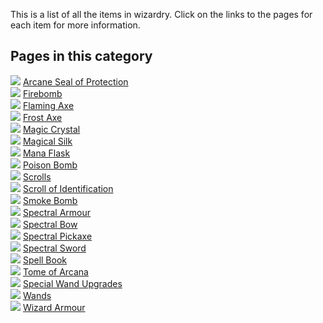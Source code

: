 This is a list of all the items in wizardry. Click on the links to the pages for each item for more information.

## Pages in this category
![](https://github.com/Electroblob77/Wizardry/blob/1.12.2/src/main/resources/assets/ebwizardry/textures/items/armour_upgrade.png) [Arcane Seal of Protection](https://github.com/Electroblob77/Wizardry/wiki/Arcane-Seal-of-Protection)  
![](https://github.com/Electroblob77/Wizardry/blob/1.12.2/src/main/resources/assets/ebwizardry/textures/items/firebomb.png) [Firebomb](https://github.com/Electroblob77/Wizardry/wiki/Firebomb)   
![](https://github.com/Electroblob77/Wizardry/blob/1.12.2/wiki_resources/flaming_axe_still.png) [Flaming Axe](https://github.com/Electroblob77/Wizardry/wiki/Flaming-Axe)  
![](https://github.com/Electroblob77/Wizardry/blob/1.12.2/src/main/resources/assets/ebwizardry/textures/items/frost_axe.png) [Frost Axe](https://github.com/Electroblob77/Wizardry/wiki/Frost-Axe)  
![](https://github.com/Electroblob77/Wizardry/blob/1.12.2/src/main/resources/assets/ebwizardry/textures/items/magic_crystal.png) [Magic Crystal](https://github.com/Electroblob77/Wizardry/wiki/Magic-Crystal)  
![](https://github.com/Electroblob77/Wizardry/blob/1.12.2/src/main/resources/assets/ebwizardry/textures/items/magic_silk.png) [Magical Silk](https://github.com/Electroblob77/Wizardry/wiki/Magical-Silk)  
![](https://github.com/Electroblob77/Wizardry/blob/1.12.2/src/main/resources/assets/ebwizardry/textures/items/mana_flask.png) [Mana Flask](https://github.com/Electroblob77/Wizardry/wiki/Mana-Flask)  
![](https://github.com/Electroblob77/Wizardry/blob/1.12.2/src/main/resources/assets/ebwizardry/textures/items/poison_bomb.png) [Poison Bomb](https://github.com/Electroblob77/Wizardry/wiki/Poison-Bomb)  
![](https://github.com/Electroblob77/Wizardry/blob/1.12.2/src/main/resources/assets/ebwizardry/textures/items/scroll.png) [Scrolls](https://github.com/Electroblob77/Wizardry/wiki/Scrolls)  
![](https://github.com/Electroblob77/Wizardry/blob/1.12.2/src/main/resources/assets/ebwizardry/textures/items/identification_scroll.png) [Scroll of Identification](https://github.com/Electroblob77/Wizardry/wiki/Scroll-of-Identification)  
![](https://github.com/Electroblob77/Wizardry/blob/1.12.2/src/main/resources/assets/ebwizardry/textures/items/smoke_bomb.png) [Smoke Bomb](https://github.com/Electroblob77/Wizardry/wiki/Smoke-Bomb)  
![](https://github.com/Electroblob77/Wizardry/blob/1.12.2/src/main/resources/assets/ebwizardry/textures/items/spectral_helmet.png) [Spectral Armour](https://github.com/Electroblob77/Wizardry/wiki/Spectral-Armour)  
![](https://github.com/Electroblob77/Wizardry/blob/1.12.2/src/main/resources/assets/ebwizardry/textures/items/spectral_bow_standby.png) [Spectral Bow](https://github.com/Electroblob77/Wizardry/wiki/Spectral-Bow)  
![](https://github.com/Electroblob77/Wizardry/blob/1.12.2/src/main/resources/assets/ebwizardry/textures/items/spectral_pickaxe.png) [Spectral Pickaxe](https://github.com/Electroblob77/Wizardry/wiki/Spectral-Pickaxe)  
![](https://github.com/Electroblob77/Wizardry/blob/1.12.2/src/main/resources/assets/ebwizardry/textures/items/spectral_sword.png) [Spectral Sword](https://github.com/Electroblob77/Wizardry/wiki/Spectral-Sword)  
![](https://github.com/Electroblob77/Wizardry/blob/1.12.2/src/main/resources/assets/ebwizardry/textures/items/spell_book.png) [Spell Book](https://github.com/Electroblob77/Wizardry/wiki/Spell-Book)  
![](https://github.com/Electroblob77/Wizardry/blob/1.12.2/src/main/resources/assets/ebwizardry/textures/items/arcane_tome.png) [Tome of Arcana](https://github.com/Electroblob77/Wizardry/wiki/Tome-of-Arcana)  
![](https://github.com/Electroblob77/Wizardry/blob/1.12.2/src/main/resources/assets/ebwizardry/textures/items/upgrade_condenser.png) [Special Wand Upgrades](https://github.com/Electroblob77/Wizardry/wiki/Special-Wand-Upgrades)  
![](https://github.com/Electroblob77/Wizardry/blob/1.12.2/src/main/resources/assets/ebwizardry/textures/items/wand_master.png) [Wands](https://github.com/Electroblob77/Wizardry/wiki/Wands)  
![](https://github.com/Electroblob77/Wizardry/blob/1.12.2/src/main/resources/assets/ebwizardry/textures/items/wizard_hat.png) [Wizard Armour](https://github.com/Electroblob77/Wizardry/wiki/Wizard-Armour)  